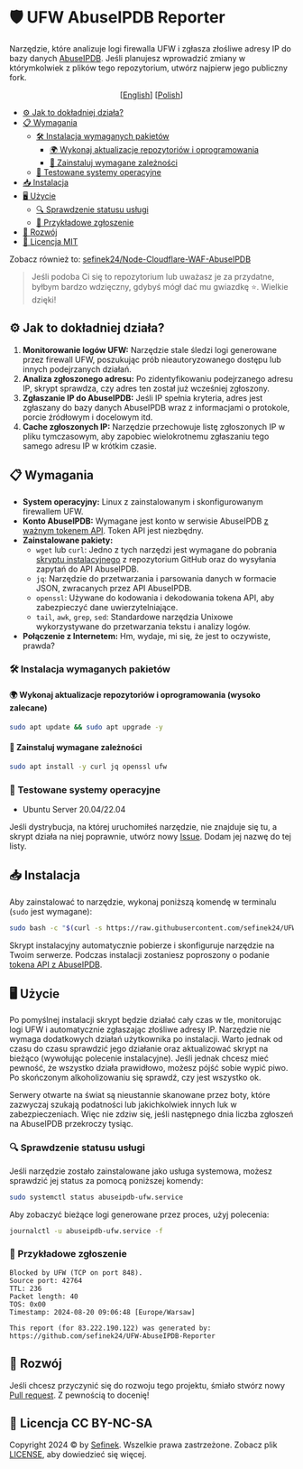 # 🛡️ UFW AbuseIPDB Reporter
Narzędzie, które analizuje logi firewalla UFW i zgłasza złośliwe adresy IP do bazy danych [AbuseIPDB](https://www.abuseipdb.com).
Jeśli planujesz wprowadzić zmiany w którymkolwiek z plików tego repozytorium, utwórz najpierw jego publiczny fork.

<div align="center">
  [<a href="README.md">English</a>]
  [<a href="README_PL.md">Polish</a>]
</div>

- [⚙️ Jak to dokładniej działa?](#jak-to-dziala)
- [📋 Wymagania](#wymagania)
  - [🛠️ Instalacja wymaganych pakietów](#instalacja-wymaganych-pakietow)
    - [🌍 Wykonaj aktualizacje repozytoriów i oprogramowania](#wykonaj-aktualizacje-repozytoriow-i-oprogramowania)
    - [🌌 Zainstaluj wymagane zależności](#zainstaluj-wymagane-zaleznosci)
  - [🧪 Testowane systemy operacyjne](#testowane-systemy-operacyjne)
- [📥 Instalacja](#instalacja)
- [🖥️ Użycie](#uzycie)
  - [🔍 Sprawdzenie statusu usługi](#sprawdzenie-statusu-uslugi)
  - [📄 Przykładowe zgłoszenie](#przykladowe-zgloszenie)
- [🤝 Rozwój](#rozwoj)
- [🔑 Licencja MIT](#licencja)

Zobacz również to: [sefinek24/Node-Cloudflare-WAF-AbuseIPDB](https://github.com/sefinek24/Node-Cloudflare-WAF-AbuseIPDB)

> Jeśli podoba Ci się to repozytorium lub uważasz je za przydatne, byłbym bardzo wdzięczny, gdybyś mógł dać mu gwiazdkę ⭐. Wielkie dzięki!

## ⚙️ Jak to dokładniej działa?<div id="jak-to-dziala"></div>
1. **Monitorowanie logów UFW:** Narzędzie stale śledzi logi generowane przez firewall UFW, poszukując prób nieautoryzowanego dostępu lub innych podejrzanych działań.
2. **Analiza zgłoszonego adresu:** Po zidentyfikowaniu podejrzanego adresu IP, skrypt sprawdza, czy adres ten został już wcześniej zgłoszony.
3. **Zgłaszanie IP do AbuseIPDB:** Jeśli IP spełnia kryteria, adres jest zgłaszany do bazy danych AbuseIPDB wraz z informacjami o protokole, porcie źródłowym i docelowym itd.
4. **Cache zgłoszonych IP:** Narzędzie przechowuje listę zgłoszonych IP w pliku tymczasowym, aby zapobiec wielokrotnemu zgłaszaniu tego samego adresu IP w krótkim czasie.

## 📋 Wymagania<div id="wymagania"></div>
- **System operacyjny:** Linux z zainstalowanym i skonfigurowanym firewallem UFW.
- **Konto AbuseIPDB:** Wymagane jest konto w serwisie AbuseIPDB [z ważnym tokenem API](https://www.abuseipdb.com/account/api). Token API jest niezbędny.
- **Zainstalowane pakiety:**
  - `wget` lub `curl`: Jedno z tych narzędzi jest wymagane do pobrania [skryptu instalacyjnego](install.sh) z repozytorium GitHub oraz do wysyłania zapytań do API AbuseIPDB.
  - `jq`: Narzędzie do przetwarzania i parsowania danych w formacie JSON, zwracanych przez API AbuseIPDB.
  - `openssl`: Używane do kodowania i dekodowania tokena API, aby zabezpieczyć dane uwierzytelniające.
  - `tail`, `awk`, `grep`, `sed`: Standardowe narzędzia Unixowe wykorzystywane do przetwarzania tekstu i analizy logów.
- **Połączenie z Internetem:** Hm, wydaje, mi się, że jest to oczywiste, prawda?


### 🛠️ Instalacja wymaganych pakietów<div id="instalacja-wymaganych-pakietow"></div>
#### 🌍 Wykonaj aktualizacje repozytoriów i oprogramowania (wysoko zalecane)<div id="wykonaj-aktualizacje-repozytoriow-i-oprogramowania"></div>
```bash
sudo apt update && sudo apt upgrade -y
```

#### 🌌 Zainstaluj wymagane zależności<div id="zainstaluj-wymagane-zaleznosci"></div>
```bash
sudo apt install -y curl jq openssl ufw
```

### 🧪 Testowane systemy operacyjne<div id="testowane-systemy-operacyjne"></div>
- Ubuntu Server 20.04/22.04

Jeśli dystrybucja, na której uruchomiłeś narzędzie, nie znajduje się tu, a skrypt działa na niej poprawnie, utwórz nowy [Issue](https://github.com/sefinek24/UFW-AbuseIPDB-Reporter/issues). Dodam jej nazwę do tej listy.


## 📥 Instalacja<div id="instalacja"></div>
Aby zainstalować to narzędzie, wykonaj poniższą komendę w terminalu (`sudo` jest wymagane):
```bash
sudo bash -c "$(curl -s https://raw.githubusercontent.com/sefinek24/UFW-AbuseIPDB-Reporter/main/install.sh)"
```

Skrypt instalacyjny automatycznie pobierze i skonfiguruje narzędzie na Twoim serwerze. Podczas instalacji zostaniesz poproszony o podanie [tokena API z AbuseIPDB](https://www.abuseipdb.com/account/api).


## 🖥️ Użycie<div id="uzycie"></div>
Po pomyślnej instalacji skrypt będzie działać cały czas w tle, monitorując logi UFW i automatycznie zgłaszając złośliwe adresy IP.
Narzędzie nie wymaga dodatkowych działań użytkownika po instalacji. Warto jednak od czasu do czasu sprawdzić jego działanie oraz aktualizować skrypt na bieżąco (wywołując polecenie instalacyjne).
Jeśli jednak chcesz mieć pewność, że wszystko działa prawidłowo, możesz pójść sobie wypić piwo. Po skończonym alkoholizowaniu się sprawdź, czy jest wszystko ok.

Serwery otwarte na świat są nieustannie skanowane przez boty, które zazwyczaj szukają podatności lub jakichkolwiek innych luk w zabezpieczeniach.
Więc nie zdziw się, jeśli następnego dnia liczba zgłoszeń na AbuseIPDB przekroczy tysiąc.

### 🔍 Sprawdzenie statusu usługi<div id="sprawdzenie-statusu-uslugi"></div>
Jeśli narzędzie zostało zainstalowane jako usługa systemowa, możesz sprawdzić jej status za pomocą poniższej komendy:
```bash
sudo systemctl status abuseipdb-ufw.service
```

Aby zobaczyć bieżące logi generowane przez proces, użyj polecenia:
```bash
journalctl -u abuseipdb-ufw.service -f
```

### 📄 Przykładowe zgłoszenie<div id="przykladowe-zgloszenie"></div>
```
Blocked by UFW (TCP on port 848).
Source port: 42764
TTL: 236
Packet length: 40
TOS: 0x00
Timestamp: 2024-08-20 09:06:48 [Europe/Warsaw]

This report (for 83.222.190.122) was generated by:
https://github.com/sefinek24/UFW-AbuseIPDB-Reporter
```


## 🤝 Rozwój<div id="rozwoj"></div>
Jeśli chcesz przyczynić się do rozwoju tego projektu, śmiało stwórz nowy [Pull request](https://github.com/sefinek24/UFW-AbuseIPDB-Reporter/pulls). Z pewnością to docenię!

## 🔑 Licencja CC BY-NC-SA<div id="licencja"></div>
Copyright 2024 © by [Sefinek](https://sefinek.net). Wszelkie prawa zastrzeżone. Zobacz plik [LICENSE](LICENSE), aby dowiedzieć się więcej.